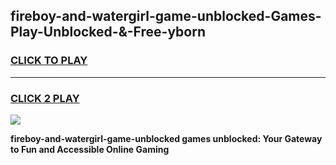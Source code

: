 
## fireboy-and-watergirl-game-unblocked-Games-Play-Unblocked-&-Free-yborn
<h3>
<a href="https://premium76.site?title=fireboy-and-watergirl-game-unblocked&ref=24A">CLICK TO PLAY</a></h3>
<hr>

<h3>
<a href="https://premium76.site?title=fireboy-and-watergirl-game-unblocked&ref=24A">CLICK 2 PLAY</a>
  
</h3>

<a href="https://premium76.site?title=fireboy-and-watergirl-game-unblocked&ref=24A"><img src="https://clearcache.store/games.png"></a>


**fireboy-and-watergirl-game-unblocked games unblocked: Your Gateway to Fun and Accessible Online Gaming**
